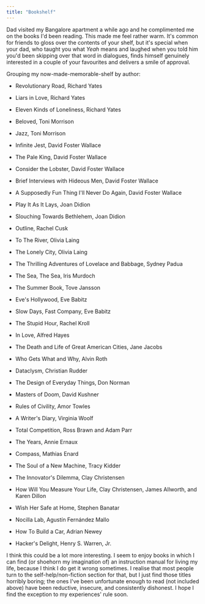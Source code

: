 ```yaml
---
title: "Bookshelf"
---
```


Dad visited my Bangalore apartment a while ago and he complimented me on the books I'd been reading. This made me feel rather warm. It's common for friends to gloss over the contents of your shelf, but it's special when your dad, who taught you what <i>Yeah</i> means and laughed when you told him you'd been skipping over that word in dialogues, finds himself genuinely interested in a couple of your favourites and delivers a smile of approval. 

Grouping my now-made-memorable-shelf by author:

* Revolutionary Road, Richard Yates

* Liars in Love, Richard Yates

* Eleven Kinds of Loneliness, Richard Yates

* Beloved, Toni Morrison

* Jazz, Toni Morrison

* Infinite Jest, David Foster Wallace

* The Pale King, David Foster Wallace

* Consider the Lobster, David Foster Wallace

* Brief Interviews with Hideous Men, David Foster Wallace

* A Supposedly Fun Thing I'll Never Do Again, David Foster Wallace

* Play It As It Lays, Joan Didion

* Slouching Towards Bethlehem, Joan Didion

* Outline, Rachel Cusk

* To The River, Olivia Laing

* The Lonely City, Olivia Laing

* The Thrilling Adventures of Lovelace and Babbage, Sydney Padua

* The Sea, The Sea, Iris Murdoch

* The Summer Book, Tove Jansson

* Eve's Hollywood, Eve Babitz

* Slow Days, Fast Company, Eve Babitz

* The Stupid Hour, Rachel Kroll

* In Love, Alfred Hayes

* The Death and Life of Great American Cities, Jane Jacobs

* Who Gets What and Why, Alvin Roth

* Dataclysm, Christian Rudder

* The Design of Everyday Things, Don Norman

* Masters of Doom, David Kushner

* Rules of Civility, Amor Towles

* A Writer's Diary, Virginia Woolf

* Total Competition, Ross Brawn and Adam Parr

* The Years, Annie Ernaux

* Compass, Mathias Enard

* The Soul of a New Machine, Tracy Kidder

* The Innovator's Dilemma, Clay Christensen

* How Will You Measure Your Life, Clay Christensen, James Allworth, and Karen Dillon

* Wish Her Safe at Home, Stephen Banatar

* Nocilla Lab, Agustín Fernández Mallo

* How To Build a Car, Adrian Newey

* Hacker's Delight, Henry S. Warren, Jr.

I think this could be a lot more interesting. I seem to enjoy books in which I can find (or shoehorn my imagination of) an instruction manual for living my life, because I think I do get it wrong sometimes. I realise that most people turn to the self-help/non-fiction section for that, but I just find those titles horribly boring; the ones I've been unfortunate enough to read (not included above) have been reductive, insecure, and consistently dishonest. I hope I find the exception to my experiences' rule soon. 